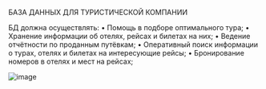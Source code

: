 БАЗА ДАННЫХ ДЛЯ ТУРИСТИЧЕСКОЙ КОМПАНИИ

БД должна осуществлять:
•	Помощь в подборе оптимального тура;
•	Хранение информации об отелях, рейсах и билетах на них;
•	Ведение отчётности по проданным путёвкам;
•	Оперативный поиск информации о турах, отелях и билетах на интересующие рейсы;
•	Бронирование номеров в отелях и мест на рейсах;

![image](https://github.com/noname-croak/TourDB/assets/108826308/6eeb4575-9781-40be-a157-b102a5db5252)
